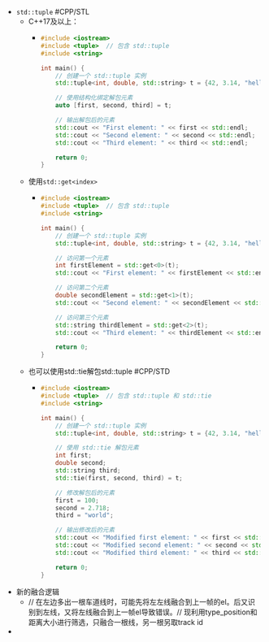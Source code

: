 - `std::tuple` #CPP/STL
	- C++17及以上：
		- ```cpp
		  #include <iostream>
		  #include <tuple>  // 包含 std::tuple
		  #include <string>
		  
		  int main() {
		      // 创建一个 std::tuple 实例
		      std::tuple<int, double, std::string> t = {42, 3.14, "hello"};
		  
		      // 使用结构化绑定解包元素
		      auto [first, second, third] = t;
		  
		      // 输出解包后的元素
		      std::cout << "First element: " << first << std::endl;
		      std::cout << "Second element: " << second << std::endl;
		      std::cout << "Third element: " << third << std::endl;
		  
		      return 0;
		  }
		  ```
	- 使用`std::get<index>`
		- ```cpp
		  #include <iostream>
		  #include <tuple>  // 包含 std::tuple
		  #include <string>
		  
		  int main() {
		      // 创建一个 std::tuple 实例
		      std::tuple<int, double, std::string> t = {42, 3.14, "hello"};
		  
		      // 访问第一个元素
		      int firstElement = std::get<0>(t);
		      std::cout << "First element: " << firstElement << std::endl;
		  
		      // 访问第二个元素
		      double secondElement = std::get<1>(t);
		      std::cout << "Second element: " << secondElement << std::endl;
		  
		      // 访问第三个元素
		      std::string thirdElement = std::get<2>(t);
		      std::cout << "Third element: " << thirdElement << std::endl;
		  
		      return 0;
		  }
		  ```
	- 也可以使用std::tie解包std::tuple #CPP/STD
		- ```cpp
		  #include <iostream>
		  #include <tuple>  // 包含 std::tuple 和 std::tie
		  #include <string>
		  
		  int main() {
		      // 创建一个 std::tuple 实例
		      std::tuple<int, double, std::string> t = {42, 3.14, "hello"};
		  
		      // 使用 std::tie 解包元素
		      int first;
		      double second;
		      std::string third;
		      std::tie(first, second, third) = t;
		  
		      // 修改解包后的元素
		      first = 100;
		      second = 2.718;
		      third = "world";
		  
		      // 输出修改后的元素
		      std::cout << "Modified first element: " << first << std::endl;
		      std::cout << "Modified second element: " << second << std::endl;
		      std::cout << "Modified third element: " << third << std::endl;
		  
		      return 0;
		  }
		  ```
- 新的融合逻辑
	- // 在左边多出一根车道线时，可能先将左左线融合到上一帧的el。后又识别到左线，又将左线融合到上一帧el导致错误。// 现利用type_position和距离大小进行筛选，只融合一根线，另一根另取track id
-